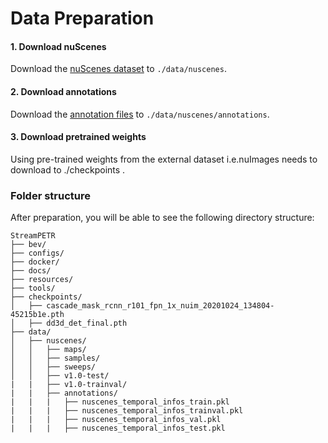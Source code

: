 # Data Preparation

#### 1. Download nuScenes

Download the [nuScenes dataset](https://www.nuscenes.org/download) to `./data/nuscenes`.

#### 2. Download annotations

Download the [annotation files](https://drive.google.com/drive/folders/1s69G7LhkB0PBk38S1J_1iyVkx5HLsMnh?usp=sharing) to `./data/nuscenes/annotations`.

#### 3. Download pretrained weights

Using pre-trained weights from the external dataset i.e.nuImages needs to download to ./checkpoints .

### Folder structure

After preparation, you will be able to see the following directory structure:  

```
StreamPETR
├── bev/
├── configs/
├── docker/
├── docs/
├── resources/
├── tools/
├── checkpoints/
│   ├── cascade_mask_rcnn_r101_fpn_1x_nuim_20201024_134804-45215b1e.pth
│   ├── dd3d_det_final.pth
├── data/
│   ├── nuscenes/
│   │   ├── maps/
│   │   ├── samples/
│   │   ├── sweeps/
│   │   ├── v1.0-test/
|   |   ├── v1.0-trainval/
|   |   ├── annotations/
|   |   |   ├── nuscenes_temporal_infos_train.pkl
|   |   |   ├── nuscenes_temporal_infos_trainval.pkl
|   |   |   ├── nuscenes_temporal_infos_val.pkl
|   |   |   ├── nuscenes_temporal_infos_test.pkl
```
